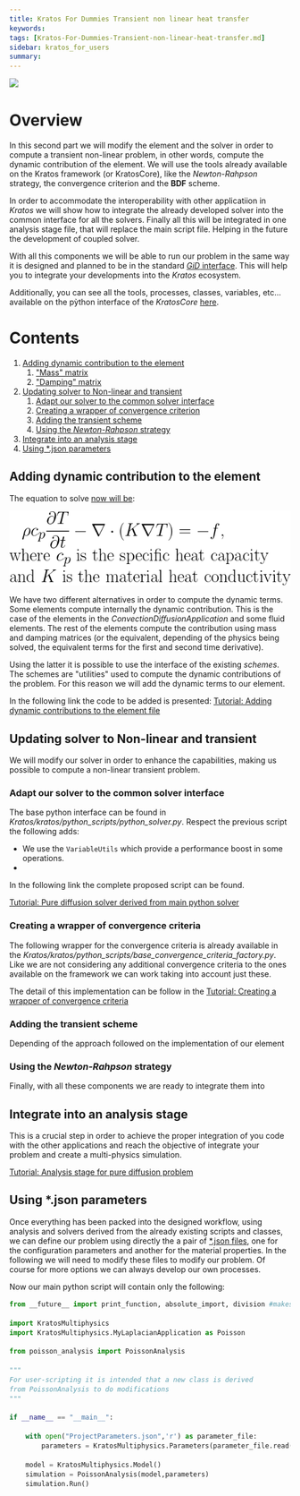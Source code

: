 ```yaml
---
title: Kratos For Dummies Transient non linear heat transfer
keywords: 
tags: [Kratos-For-Dummies-Transient-non-linear-heat-transfer.md]
sidebar: kratos_for_users
summary: 
---
```


![](https://i.gifer.com/3jnq.gif)

# Overview

In this second part we will modify the element and the solver in order to compute a transient non-linear problem, in other words, compute the dynamic contribution of the element. We will use the tools already available on the Kratos framework (or KratosCore), like the *Newton-Rahpson* strategy, the convergence criterion and the **BDF** scheme. 

In order to accommodate the interoperability with other applicatiion in *Kratos* we will show how to integrate the already developed solver into the common interface for all the solvers. Finally all this will be integrated in one analysis stage file, that will replace the main script file. Helping in the future the development of coupled solver.

With all this components we will be able to run our problem in the same way it is designed and planned to be in the standard [*GiD* interface](https://github.com/KratosMultiphysics/GiDInterface). This will help you to integrate your developments into the *Kratos* ecosystem.

Additionally, you can see all the tools, processes, classes, variables, etc... available on the pỳthon interface of the *KratosCore* [here](Kratos-classes-accesible-via-python).

# Contents

1. [Adding dynamic contribution to the element][dummiesnl1_1]
    1. ["Mass" matrix][dummiesnl1_1a]
    2. ["Damping" matrix][dummiesnl1_1b]
2. [Updating solver to Non-linear and transient][dummiesnl1_2]
    1. [Adapt our solver to the common solver interface][dummiesnl1_20]
    2. [Creating a wrapper of convergence criterion][dummiesnl1_2a]
    3. [Adding the transient scheme][dummiesnl1_2b]
    4. [Using the *Newton-Rahpson* strategy][dummiesnl1_2c]
3. [Integrate into an analysis stage][dummiesnl1_3]
4. [Using *.json parameters][dummiesnl1_4]

[dummiesnl1_1]: #adding-dynamic-contribution-to-the-element
[dummiesnl1_1a]: #adding-dynamic-contribution-to-the-element
[dummiesnl1_1b]: #adding-dynamic-contribution-to-the-element
[dummiesnl1_2]: #updating-solver-to-non-linear-and-transient
[dummiesnl1_20]: #adapt-our-solver-to-the-common-solver-interface
[dummiesnl1_2a]: #creating-a-wrapper-of-convergence-criterion
[dummiesnl1_2b]: #adding-the-transient-scheme
[dummiesnl1_2c]: #using-the-newton-rahpson-strategy
[dummiesnl1_3]: #integrate-into-an-analysis-stage
[dummiesnl1_4]: #using-json-parameters

## Adding dynamic contribution to the element

The equation to solve [now will be](https://en.wikipedia.org/wiki/Heat_equation):

![](https://raw.githubusercontent.com/KratosMultiphysics/Documentation/master/Wiki_files/Kratos-For-Dummies/dynamic_equation.png)

We have two different alternatives in order to compute the dynamic terms. Some elements compute internally the dynamic contribution. This is the case of the elements in the *ConvectionDiffusionApplication* and some fluid elements. The rest of the elements compute the contribution using mass and damping matrices (or the equivalent, depending of the physics being solved, the equivalent terms for the first and second time derivative). 

Using the latter it is possible to use the interface of the existing *schemes*. The schemes are "utilities" used to compute the dynamic contributions of the problem. For this reason we will add the dynamic terms to our element.

In the following link the code to be added is presented:
[Tutorial: Adding dynamic contributions to the element file](Tutorial:-Adding-dynamic-contributions-to-the-element-file)

## Updating solver to Non-linear and transient

We will modify our solver in order to enhance the capabilities, making us possible to compute a non-linear transient problem.

### Adapt our solver to the common solver interface

The base python interface can be found in *Kratos/kratos/python_scripts/python_solver.py*. Respect the previous script the following adds:

* We use the `VariableUtils` which provide a performance boost in some operations.
* 


In the following link the complete proposed script can be found.

[Tutorial: Pure diffusion solver derived from main python solver](Tutorial:-Pure-diffusion-solver-derived-from-main-python-solver)

### Creating a wrapper of convergence criteria

The following wrapper for the convergence criteria is already available in the *Kratos/kratos/python_scripts/base_convergence_criteria_factory.py*. Like we are not considering any additional convergence criteria to the ones available on the framework we can work taking into account just these.

The detail of this implementation can be follow in the [Tutorial: Creating a wrapper of convergence criteria](Tutorial:-Creating-a-wrapper-of-convergence-criteria)

### Adding the transient scheme

Depending of the approach followed on the implementation of our element

### Using the *Newton-Rahpson* strategy

Finally, with all these components we are ready to integrate them into 

## Integrate into an analysis stage

This is a crucial step in order to achieve the proper integration of you code with the other applications and reach the objective of integrate your problem and create a multi-physics simulation.

[Tutorial: Analysis stage for pure diffusion problem](Tutorial:-Analysis-stage-for-pure-diffusion-problem)

## Using *.json parameters

Once everything has been packed into the designed workflow, using analysis and solvers derived from the already existing scripts and classes, we can define our problem using directly the a pair of [*.json files](https://es.wikipedia.org/wiki/JSON), one for the configuration parameters and another for the material properties. In the following we will need to modify these files to modify our problem. Of course for more options we can always develop our own processes.

Now our main python script will contain only the following:

```py
from __future__ import print_function, absolute_import, division #makes KratosMultiphysics backward compatible with python 2.6 and 2.7

import KratosMultiphysics
import KratosMultiphysics.MyLaplacianApplication as Poisson

from poisson_analysis import PoissonAnalysis

"""
For user-scripting it is intended that a new class is derived
from PoissonAnalysis to do modifications
"""

if __name__ == "__main__":

    with open("ProjectParameters.json",'r') as parameter_file:
        parameters = KratosMultiphysics.Parameters(parameter_file.read())

    model = KratosMultiphysics.Model()
    simulation = PoissonAnalysis(model,parameters)
    simulation.Run()
```

